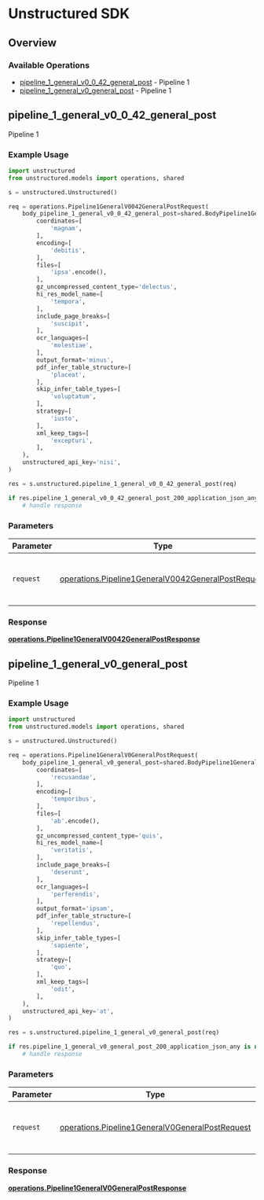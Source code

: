 # Unstructured SDK

## Overview

### Available Operations

* [pipeline_1_general_v0_0_42_general_post](#pipeline_1_general_v0_0_42_general_post) - Pipeline 1
* [pipeline_1_general_v0_general_post](#pipeline_1_general_v0_general_post) - Pipeline 1

## pipeline_1_general_v0_0_42_general_post

Pipeline 1

### Example Usage

```python
import unstructured
from unstructured.models import operations, shared

s = unstructured.Unstructured()

req = operations.Pipeline1GeneralV0042GeneralPostRequest(
    body_pipeline_1_general_v0_0_42_general_post=shared.BodyPipeline1GeneralV0042GeneralPost(
        coordinates=[
            'magnam',
        ],
        encoding=[
            'debitis',
        ],
        files=[
            'ipsa'.encode(),
        ],
        gz_uncompressed_content_type='delectus',
        hi_res_model_name=[
            'tempora',
        ],
        include_page_breaks=[
            'suscipit',
        ],
        ocr_languages=[
            'molestiae',
        ],
        output_format='minus',
        pdf_infer_table_structure=[
            'placeat',
        ],
        skip_infer_table_types=[
            'voluptatum',
        ],
        strategy=[
            'iusto',
        ],
        xml_keep_tags=[
            'excepturi',
        ],
    ),
    unstructured_api_key='nisi',
)

res = s.unstructured.pipeline_1_general_v0_0_42_general_post(req)

if res.pipeline_1_general_v0_0_42_general_post_200_application_json_any is not None:
    # handle response
```

### Parameters

| Parameter                                                                                                                | Type                                                                                                                     | Required                                                                                                                 | Description                                                                                                              |
| ------------------------------------------------------------------------------------------------------------------------ | ------------------------------------------------------------------------------------------------------------------------ | ------------------------------------------------------------------------------------------------------------------------ | ------------------------------------------------------------------------------------------------------------------------ |
| `request`                                                                                                                | [operations.Pipeline1GeneralV0042GeneralPostRequest](../../models/operations/pipeline1generalv0042generalpostrequest.md) | :heavy_check_mark:                                                                                                       | The request object to use for the request.                                                                               |


### Response

**[operations.Pipeline1GeneralV0042GeneralPostResponse](../../models/operations/pipeline1generalv0042generalpostresponse.md)**


## pipeline_1_general_v0_general_post

Pipeline 1

### Example Usage

```python
import unstructured
from unstructured.models import operations, shared

s = unstructured.Unstructured()

req = operations.Pipeline1GeneralV0GeneralPostRequest(
    body_pipeline_1_general_v0_general_post=shared.BodyPipeline1GeneralV0GeneralPost(
        coordinates=[
            'recusandae',
        ],
        encoding=[
            'temporibus',
        ],
        files=[
            'ab'.encode(),
        ],
        gz_uncompressed_content_type='quis',
        hi_res_model_name=[
            'veritatis',
        ],
        include_page_breaks=[
            'deserunt',
        ],
        ocr_languages=[
            'perferendis',
        ],
        output_format='ipsam',
        pdf_infer_table_structure=[
            'repellendus',
        ],
        skip_infer_table_types=[
            'sapiente',
        ],
        strategy=[
            'quo',
        ],
        xml_keep_tags=[
            'odit',
        ],
    ),
    unstructured_api_key='at',
)

res = s.unstructured.pipeline_1_general_v0_general_post(req)

if res.pipeline_1_general_v0_general_post_200_application_json_any is not None:
    # handle response
```

### Parameters

| Parameter                                                                                                          | Type                                                                                                               | Required                                                                                                           | Description                                                                                                        |
| ------------------------------------------------------------------------------------------------------------------ | ------------------------------------------------------------------------------------------------------------------ | ------------------------------------------------------------------------------------------------------------------ | ------------------------------------------------------------------------------------------------------------------ |
| `request`                                                                                                          | [operations.Pipeline1GeneralV0GeneralPostRequest](../../models/operations/pipeline1generalv0generalpostrequest.md) | :heavy_check_mark:                                                                                                 | The request object to use for the request.                                                                         |


### Response

**[operations.Pipeline1GeneralV0GeneralPostResponse](../../models/operations/pipeline1generalv0generalpostresponse.md)**

